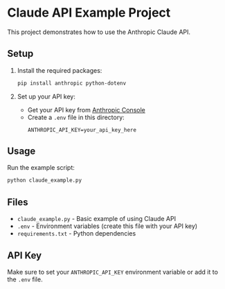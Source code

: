 # Claude API Example Project

This project demonstrates how to use the Anthropic Claude API.

## Setup

1. Install the required packages:
   ```bash
   pip install anthropic python-dotenv
   ```

2. Set up your API key:
   - Get your API key from [Anthropic Console](https://console.anthropic.com/)
   - Create a `.env` file in this directory:
     ```
     ANTHROPIC_API_KEY=your_api_key_here
     ```

## Usage

Run the example script:
```bash
python claude_example.py
```

## Files

- `claude_example.py` - Basic example of using Claude API
- `.env` - Environment variables (create this file with your API key)
- `requirements.txt` - Python dependencies

## API Key

Make sure to set your `ANTHROPIC_API_KEY` environment variable or add it to the `.env` file.
